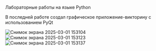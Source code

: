 Лабораторные работы на языке Python

В последней работе создал графическое приложение-викторину с использованием PyQt

![Снимок экрана 2025-03-01 153104](https://github.com/user-attachments/assets/f8042757-8de5-4578-bae3-9101c878583f)
![Снимок экрана 2025-03-01 153123](https://github.com/user-attachments/assets/c9cdd3d5-1033-48b3-a6f2-4749231a072f)
![Снимок экрана 2025-03-01 153137](https://github.com/user-attachments/assets/11440581-456b-4bb9-a163-3cbcdc30a0c5)
